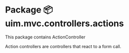 # Package 📦 uim.mvc.controllers.actions

This package contains ActionController

Action controllers are controllers that react to a form call.

